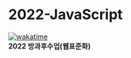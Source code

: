 # 2022-JavaScript
[![wakatime](https://wakatime.com/badge/user/09a0a224-d5db-47f4-9ac9-b0e42835f91a/project/83ff6623-1084-492f-9a1c-dd43035a2a3f.svg)](https://wakatime.com/badge/user/09a0a224-d5db-47f4-9ac9-b0e42835f91a/project/83ff6623-1084-492f-9a1c-dd43035a2a3f)  
**2022 방과후수업(웹표준화)**
